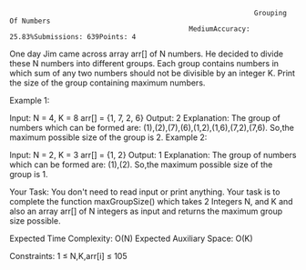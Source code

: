                                                                 Grouping Of Numbers
                                                MediumAccuracy: 25.83%Submissions: 639Points: 4


One day Jim came across array arr[] of N numbers. He decided to divide these N numbers into different groups. 
Each group contains numbers in which sum of any two numbers should not be divisible by an integer K. 
Print the size of the group containing maximum numbers.

 

Example 1:

Input:
N = 4, K = 8
arr[] = {1, 7, 2, 6}
Output:
2
Explanation:
The  group of numbers which can be formed
are: (1),(2),(7),(6),(1,2),(1,6),(7,2),(7,6).
So,the maximum possible size of the group is 2.
Example 2:

Input:
N = 2, K = 3
arr[] = {1, 2}
Output:
1
Explanation:
The  group of numbers which can be formed
are: (1),(2). So,the maximum possible size
of the group is 1.
 

Your Task:
You don't need to read input or print anything. Your task is to complete the function maxGroupSize() which takes 2 Integers N, and K and also an array arr[] of N integers as input and returns the maximum group size possible.

 

Expected Time Complexity: O(N)
Expected Auxiliary Space: O(K)

 

Constraints:
1 ≤ N,K,arr[i] ≤ 105
